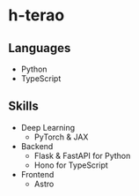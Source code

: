 # h-terao

## Languages

- Python
- TypeScript

## Skills

- Deep Learning
  - PyTorch & JAX
- Backend
  - Flask & FastAPI for Python 
  - Hono for TypeScript
- Frontend
  - Astro
